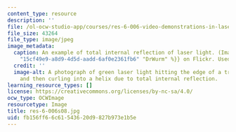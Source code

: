 ```yaml
---
content_type: resource
description: ''
file: /ol-ocw-studio-app/courses/res-6-006-video-demonstrations-in-lasers-and-optics-spring-2008/fb156ff66c61543620d9827b973e1b5e_res-6-006s08.jpg
file_size: 43264
file_type: image/jpeg
image_metadata:
  caption: An example of total internal reflection of laser light. (Image by {{% resource_link
    "15cf49e9-a8d9-4d5d-aadd-6af0e2361fb6" "DrWurm" %}} on Flickr. Used with permission.)
  credit: ''
  image-alt: A photograph of green laser light hitting the edge of a transparent cylinder
    and then curling into a helix due to total internal reflection.
learning_resource_types: []
license: https://creativecommons.org/licenses/by-nc-sa/4.0/
ocw_type: OCWImage
resourcetype: Image
title: res-6-006s08.jpg
uid: fb156ff6-6c61-5436-20d9-827b973e1b5e
---
```

